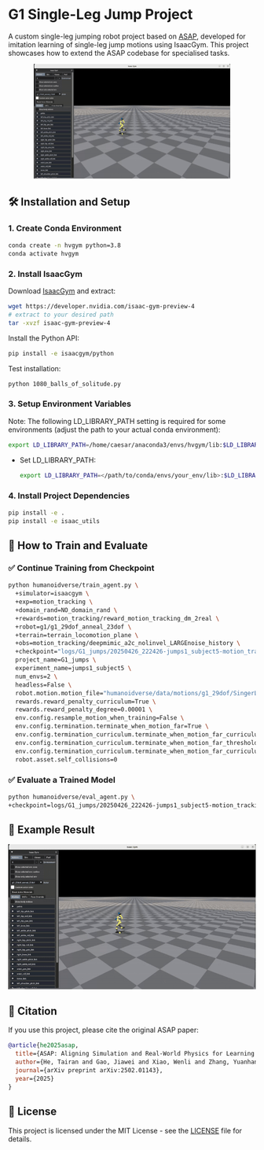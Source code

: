 # G1 Single-Leg Jump Project

A custom single-leg jumping robot project based on [ASAP](https://github.com/LeCAR-Lab/ASAP), developed for imitation learning of single-leg jump motions using IsaacGym. This project showcases how to extend the ASAP codebase for specialised tasks.

<p align="center">
<img src="imgs/G1_singerJumpes_25700.gif" width="400px"/>
</p>

## 🛠️ Installation and Setup

### 1. Create Conda Environment

```bash
conda create -n hvgym python=3.8
conda activate hvgym
```

### 2. Install IsaacGym

Download [IsaacGym](https://developer.nvidia.com/isaac-gym/download) and extract:

```bash
wget https://developer.nvidia.com/isaac-gym-preview-4
# extract to your desired path
tar -xvzf isaac-gym-preview-4
```

Install the Python API:

```bash
pip install -e isaacgym/python
```

Test installation:

```bash
python 1080_balls_of_solitude.py
```

### 3. Setup Environment Variables
Note: The following LD_LIBRARY_PATH setting is required for some environments (adjust the path to your actual conda environment):
```bash
export LD_LIBRARY_PATH=/home/caesar/anaconda3/envs/hvgym/lib:$LD_LIBRARY_PATH
```
- Set LD_LIBRARY_PATH:
    ```bash
    export LD_LIBRARY_PATH=</path/to/conda/envs/your_env/lib>:$LD_LIBRARY_PATH
    ```
### 4. Install Project Dependencies

```bash
pip install -e .
pip install -e isaac_utils
```

## 🚀 How to Train and Evaluate

### ✅ Continue Training from Checkpoint

```bash
python humanoidverse/train_agent.py \
  +simulator=isaacgym \
  +exp=motion_tracking \
  +domain_rand=NO_domain_rand \
  +rewards=motion_tracking/reward_motion_tracking_dm_2real \
  +robot=g1/g1_29dof_anneal_23dof \
  +terrain=terrain_locomotion_plane \
  +obs=motion_tracking/deepmimic_a2c_nolinvel_LARGEnoise_history \
  +checkpoint="logs/G1_jumps/20250426_222426-jumps1_subject5-motion_tracking-g1_29dof_anneal_23dof/model_25700.pt" \
  project_name=G1_jumps \
  experiment_name=jumps1_subject5 \
  num_envs=2 \
  headless=False \
  robot.motion.motion_file="humanoidverse/data/motions/g1_29dof/SingerLegJumps/jumps1_subject5.pkl" \
  rewards.reward_penalty_curriculum=True \
  rewards.reward_penalty_degree=0.00001 \
  env.config.resample_motion_when_training=False \
  env.config.termination.terminate_when_motion_far=True \
  env.config.termination_curriculum.terminate_when_motion_far_curriculum=True \
  env.config.termination_curriculum.terminate_when_motion_far_threshold_min=0.3 \
  env.config.termination_curriculum.terminate_when_motion_far_curriculum_degree=0.000025 \
  robot.asset.self_collisions=0
```

### ✅ Evaluate a Trained Model

```bash
python humanoidverse/eval_agent.py \
+checkpoint=logs/G1_jumps/20250426_222426-jumps1_subject5-motion_tracking-g1_29dof_anneal_23dof/model_25700.pt
```

## 🎥 Example Result

<p align="center">
<img src="imgs/G1_singerJumpes_25700.gif" />
</p>

## 📖 Citation

If you use this project, please cite the original ASAP paper:

```bibtex
@article{he2025asap,
  title={ASAP: Aligning Simulation and Real-World Physics for Learning Agile Humanoid Whole-Body Skills},
  author={He, Tairan and Gao, Jiawei and Xiao, Wenli and Zhang, Yuanhang and Wang, Zi and Wang, Jiashun and Luo, Zhengyi and He, Guanqi and Sobanbabu, Nikhil and Pan, Chaoyi and Yi, Zeji and Qu, Guannan and Kitani, Kris and Hodgins, Jessica and Fan, Linxi "Jim" and Zhu, Yuke and Liu, Changliu and Shi, Guanya},
  journal={arXiv preprint arXiv:2502.01143},
  year={2025}
}
```

## 📄 License

This project is licensed under the MIT License - see the [LICENSE](LICENSE) file for details.
